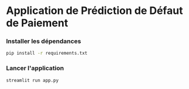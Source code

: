 # Application de Prédiction de Défaut de Paiement

### Installer les dépendances

```bash
pip install -r requirements.txt
```

### Lancer l'application

```bash
streamlit run app.py
```
